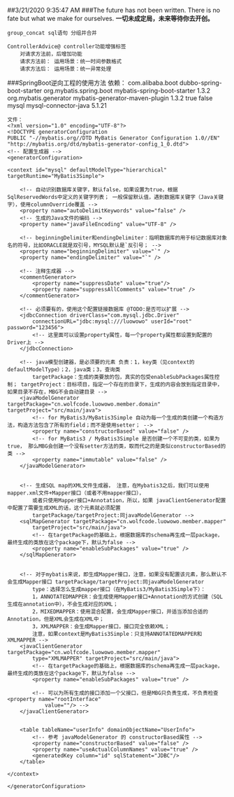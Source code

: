 ##3/21/2020 9:35:47 AM 
###The future has not been written. There is no fate but what we make for ourselves.
**一切未成定局，未来等待你去开创。**  

	group_concat sql语句 分组并合并
	
	ControllerAdvice@ controller功能增强标签
		对请求方法前，后增加功能
		请求方法前： 运用场景：统一时间参数格式
		请求方法后： 运用场景：统一异常处理



###SpringBoot逆向工程的使用方法
	依赖：
		<dependency>
            <groupId>com.alibaba.boot</groupId>
            <artifactId>dubbo-spring-boot-starter</artifactId>
        </dependency>
		<dependency>
            <groupId>org.mybatis.spring.boot</groupId>
            <artifactId>mybatis-spring-boot-starter</artifactId>
            <version>1.3.2</version>
        </dependency>
		<build>
        <plugins>
            <plugin>
                <groupId>org.mybatis.generator</groupId>
                <artifactId>mybatis-generator-maven-plugin</artifactId>
                <version>1.3.2</version>
                <configuration>
                    <!-- generator 工具配置文件的位置 -->
                    <!--<configurationFile>src/main/resources/mybatis-generator/generatorConfig.xml</configurationFile>-->
                    <verbose>true</verbose>
                    <overwrite>false</overwrite>
                </configuration>
                <dependencies>
                    <dependency>
                        <groupId>mysql</groupId>
                        <artifactId>mysql-connector-java</artifactId>
                        <version>5.1.21</version>
                    </dependency>
                </dependencies>
            </plugin>
        </plugins>
    </build>


	文件：
	<?xml version="1.0" encoding="UTF-8"?>
	<!DOCTYPE generatorConfiguration
  	PUBLIC "-//mybatis.org//DTD MyBatis Generator Configuration 1.0//EN"
	"http://mybatis.org/dtd/mybatis-generator-config_1_0.dtd">
	<!-- 配置生成器 -->
	<generatorConfiguration>

	<context id="mysql" defaultModelType="hierarchical"	targetRuntime="MyBatis3Simple">

		<!-- 自动识别数据库关键字，默认false，如果设置为true，根据SqlReservedWords中定义的关键字列表； 一般保留默认值，遇到数据库关键字（Java关键字），使用columnOverride覆盖 -->
		<property name="autoDelimitKeywords" value="false" />
		<!-- 生成的Java文件的编码 -->
		<property name="javaFileEncoding" value="UTF-8" />

		<!-- beginningDelimiter和endingDelimiter：指明数据库的用于标记数据库对象名的符号，比如ORACLE就是双引号，MYSQL默认是`反引号； -->
		<property name="beginningDelimiter" value="`" />
		<property name="endingDelimiter" value="`" />
		
		<!-- 注释生成器 -->
		<commentGenerator>
			<property name="suppressDate" value="true"/>
			<property name="suppressAllComments" value="true" />
		</commentGenerator>
		
		<!-- 必须要有的，使用这个配置链接数据库 @TODO:是否可以扩展 -->
		<jdbcConnection driverClass="com.mysql.jdbc.Driver"
			connectionURL="jdbc:mysql:///luowowo" userId="root" password="123456">
			<!-- 这里面可以设置property属性，每一个property属性都设置到配置的Driver上 -->
		</jdbcConnection>

		<!-- java模型创建器，是必须要的元素 负责：1，key类（见context的defaultModelType）；2，java类；3，查询类 
			targetPackage：生成的类要放的包，真实的包受enableSubPackages属性控制； targetProject：目标项目，指定一个存在的目录下，生成的内容会放到指定目录中，如果目录不存在，MBG不会自动建目录 -->
		<javaModelGenerator targetPackage="cn.wolfcode.luowowo.member.domain" targetProject="src/main/java">
			<!-- for MyBatis3/MyBatis3Simple 自动为每一个生成的类创建一个构造方法，构造方法包含了所有的field；而不是使用setter； -->
			<property name="constructorBased" value="false" />
			<!-- for MyBatis3 / MyBatis3Simple 是否创建一个不可变的类，如果为true， 那么MBG会创建一个没有setter方法的类，取而代之的是类似constructorBased的类 -->
			<property name="immutable" value="false" />
		</javaModelGenerator>


		<!-- 生成SQL map的XML文件生成器， 注意，在Mybatis3之后，我们可以使用mapper.xml文件+Mapper接口（或者不用mapper接口），
			或者只使用Mapper接口+Annotation，所以，如果 javaClientGenerator配置中配置了需要生成XML的话，这个元素就必须配置
			targetPackage/targetProject:同javaModelGenerator -->
		<sqlMapGenerator targetPackage="cn.wolfcode.luowowo.member.mapper"
			targetProject="src/main/java">
			<!-- 在targetPackage的基础上，根据数据库的schema再生成一层package，最终生成的类放在这个package下，默认为false -->
			<property name="enableSubPackages" value="true" />
		</sqlMapGenerator>


		<!-- 对于mybatis来说，即生成Mapper接口，注意，如果没有配置该元素，那么默认不会生成Mapper接口 targetPackage/targetProject:同javaModelGenerator
			type：选择怎么生成mapper接口（在MyBatis3/MyBatis3Simple下）：
		    1，ANNOTATEDMAPPER：会生成使用Mapper接口+Annotation的方式创建（SQL生成在annotation中），不会生成对应的XML；
			2，MIXEDMAPPER：使用混合配置，会生成Mapper接口，并适当添加合适的Annotation，但是XML会生成在XML中；
			3，XMLMAPPER：会生成Mapper接口，接口完全依赖XML；
			注意，如果context是MyBatis3Simple：只支持ANNOTATEDMAPPER和XMLMAPPER -->
		<javaClientGenerator targetPackage="cn.wolfcode.luowowo.member.mapper"
			type="XMLMAPPER" targetProject="src/main/java">
			<!-- 在targetPackage的基础上，根据数据库的schema再生成一层package，最终生成的类放在这个package下，默认为false -->
			<property name="enableSubPackages" value="true" />

			<!-- 可以为所有生成的接口添加一个父接口，但是MBG只负责生成，不负责检查 <property name="rootInterface"
				value=""/> -->
		</javaClientGenerator>


		<table tableName="userInfo" domainObjectName="UserInfo">
			<!-- 参考 javaModelGenerator 的 constructorBased属性 -->
			<property name="constructorBased" value="false" />
			<property name="useActualColumnNames" value="true" />
			<generatedKey column="id" sqlStatement="JDBC"/>
		</table>

	</context>

	</generatorConfiguration>